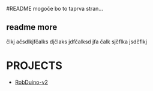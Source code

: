 #README
mogoče bo to taprva stran...

## readme more
člkj ačsdlkjfčalks djčlaks jdfčalksd jfa
čalk sjčflka jsdčflkj 

# PROJECTS

* [RobDuino-v2](https://davidrihtarsic.github.io/RobDuino/)
